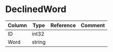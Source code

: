 # DeclinedWord

| Column | Type | Reference | Comment |
|--------|------|-----------|---------|
|ID|int32|||
|Word|string|||
